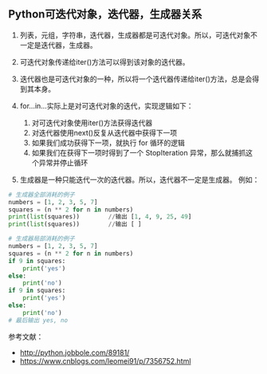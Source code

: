 ## Python可迭代对象，迭代器，生成器关系
1. 列表，元组，字符串，迭代器，生成器都是可迭代对象。所以，可迭代对象不一定是迭代器，生成器。

2. 可迭代对象传递给iter()方法可以得到该对象的迭代器。
3. 迭代器也是可迭代对象的一种，所以将一个迭代器传递给iter()方法，总是会得到其本身。

4. for…in…实际上是对可迭代对象的迭代，实现逻辑如下：   
   1. 对可迭代对象使用iter()方法获得迭代器   
   2. 对迭代器使用next()反复从迭代器中获得下一项   
   3. 如果我们成功获得下一项，就执行 for 循环的逻辑   
   4. 如果我们在获得下一项时得到了一个 StopIteration 异常，那么就捕抓这个异常并停止循环

5. 生成器是一种只能迭代一次的迭代器。所以，迭代器不一定是生成器。
例如：
```python
# 生成器全部消耗的例子
numbers = [1, 2, 3, 5, 7]
squares = (n ** 2 for n in numbers)
print(list(squares))		//输出 [1, 4, 9, 25, 49]
print(list(squares))		//输出 [ ]

# 生成器局部消耗的例子
numbers = [1, 2, 3, 5, 7]
squares = (n ** 2 for n in numbers)
if 9 in squares:
    print('yes')
else:
    print('no')
if 9 in squares:
    print('yes')
else:
    print('no')
# 最后输出 yes, no
```
参考文献：   
- http://python.jobbole.com/89181/  
- https://www.cnblogs.com/leomei91/p/7356752.html   
